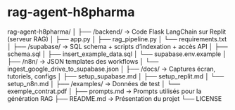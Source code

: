 # rag-agent-h8pharma
rag-agent-h8pharma/
│
├── /backend/                 → Code Flask LangChain sur Replit (serveur RAG)
│   ├── app.py
│   ├── rag_pipeline.py
│   └── requirements.txt
│
├── /supabase/               → SQL schema + scripts d’indexation + accès API
│   ├── schema.sql
│   ├── insert_example_data.sql
│   └── supabase.env.example
│
├── /n8n/                    → JSON templates des workflows
│   └── ingest_google_drive_to_supabase.json
│
├── /docs/                   → Captures écran, tutoriels, configs
│   ├── setup_supabase.md
│   ├── setup_replit.md
│   └── setup_n8n.md
│
├── /examples/               → Données de test
│   └── exemple_contrat.pdf
│
├── prompts.md               → Prompts utilisés pour la génération RAG
├── README.md                → Présentation du projet
└── LICENSE
